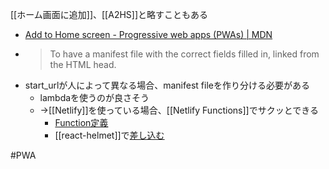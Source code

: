 
[[ホーム画面に追加]]、[[A2HS]]と略すこともある
- [Add to Home screen - Progressive web apps (PWAs) | MDN](https://developer.mozilla.org/en-US/docs/Web/Progressive_web_apps/Add_to_home_screen)
- > To have a manifest file with the correct fields filled in, linked from the HTML head.
- start_urlが人によって異なる場合、manifest fileを作り分ける必要がある
    - lambdaを使うのが良さそう
    - →[[Netlify]]を使っている場合、[[Netlify Functions]]でサクッとできる
        - [Function定義](https://github.com/nishio/kakidashi/blob/master/functions/makeManifest.js)
        - [[react-helmet]]で[差し込む](https://github.com/nishio/kakidashi/blob/20d7020d6c7f077b66ee976a3f9969b986f02e88/src/App.tsx#L117-L119)

#PWA
